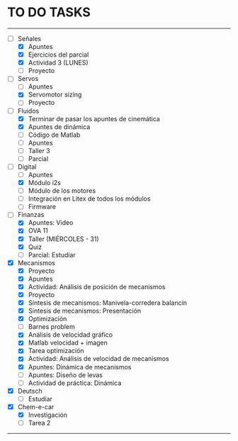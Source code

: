 # TO DO TASKS 


---

- [ ] Señales
	- [x] Apuntes
	- [x] Ejercicios del parcial
	- [x] Actividad 3 (LUNES)
	- [ ] Proyecto
- [ ] Servos
	- [ ] Apuntes
	- [x] Servomotor sizing
	- [ ] Proyecto
- [ ] Fluidos
	- [x] Terminar de pasar los apuntes de cinemática
	- [x] Apuntes de dinámica
	- [ ] Código de Matlab
	- [ ] Apuntes
	- [ ] Taller 3
	- [ ] Parcial
- [ ] Digital
	- [ ] Apuntes
	- [x] Módulo i2s
	- [ ] Módulo de los motores
	- [ ] Integración en Litex de todos los módulos
	- [ ] Firmware
- [ ] Finanzas
	- [x] Apuntes: Video
	- [x] OVA 11
	- [x] Taller (MIÉRCOLES - 31)
	- [x] Quiz
	- [ ] Parcial: Estudiar
- [x] Mecanismos
	- [x] Proyecto
	- [x] Apuntes
	- [x] Actividad: Análisis de posición de mecanismos
	- [x] Proyecto
	- [x] Síntesis de mecanismos: Manivela-corredera balancín
	- [x] Síntesis de mecanismos: Presentación
	- [x] Optimización
	- [ ] Barnes problem
	- [x] Análisis de velocidad gráfico
	- [x] Matlab velocidad + imagen
	- [x] Tarea optimización 
	- [x] Actividad: Análisis de velocidad de mecanismos
	- [x] Apuntes: Dinámica de mecanismos
	- [ ] Apuntes: Diseño de levas
	- [ ] Actividad de práctica: Dinámica

- [x] Deutsch
	- [ ] Estudiar

- [x] Chem-e-car
	- [x] Investigación
	- [ ] Tarea 2

---
